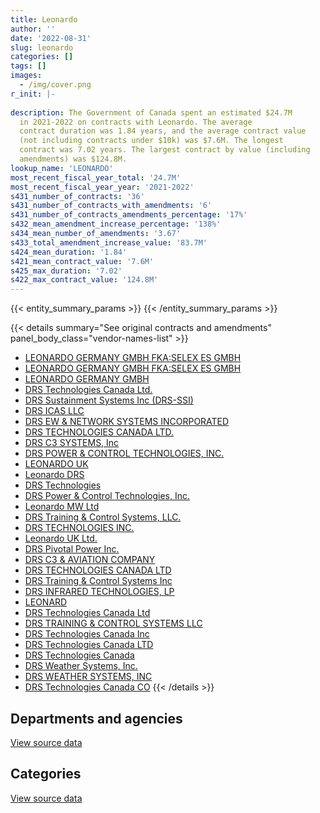 ```yaml
---
title: Leonardo
author: ''
date: '2022-08-31'
slug: leonardo
categories: []
tags: []
images:
  - /img/cover.png
r_init: |-
  
description: The Government of Canada spent an estimated $24.7M
  in 2021-2022 on contracts with Leonardo. The average
  contract duration was 1.84 years, and the average contract value
  (not including contracts under $10k) was $7.6M. The longest
  contract was 7.02 years. The largest contract by value (including
  amendments) was $124.8M.
lookup_name: 'LEONARDO'
most_recent_fiscal_year_total: '24.7M'
most_recent_fiscal_year_year: '2021-2022'
s431_number_of_contracts: '36'
s431_number_of_contracts_with_amendments: '6'
s431_number_of_contracts_amendments_percentage: '17%'
s432_mean_amendment_increase_percentage: '138%'
s434_mean_number_of_amendments: '3.67'
s433_total_amendment_increase_value: '83.7M'
s424_mean_duration: '1.84'
s421_mean_contract_value: '7.6M'
s425_max_duration: '7.02'
s422_max_contract_value: '124.8M'
---
```


<script src="/rmarkdown-libs/htmlwidgets/htmlwidgets.js"></script>
<link href="/rmarkdown-libs/datatables-css/datatables-crosstalk.css" rel="stylesheet" />
<script src="/rmarkdown-libs/datatables-binding/datatables.js"></script>
<script src="/rmarkdown-libs/jquery/jquery-3.6.0.min.js"></script>
<link href="/rmarkdown-libs/dt-core-bootstrap/css/dataTables.bootstrap.min.css" rel="stylesheet" />
<link href="/rmarkdown-libs/dt-core-bootstrap/css/dataTables.bootstrap.extra.css" rel="stylesheet" />
<script src="/rmarkdown-libs/dt-core-bootstrap/js/jquery.dataTables.min.js"></script>
<script src="/rmarkdown-libs/dt-core-bootstrap/js/dataTables.bootstrap.min.js"></script>
<link href="/rmarkdown-libs/crosstalk/css/crosstalk.min.css" rel="stylesheet" />
<script src="/rmarkdown-libs/crosstalk/js/crosstalk.min.js"></script>
<script src="/rmarkdown-libs/htmlwidgets/htmlwidgets.js"></script>
<link href="/rmarkdown-libs/datatables-css/datatables-crosstalk.css" rel="stylesheet" />
<script src="/rmarkdown-libs/datatables-binding/datatables.js"></script>
<script src="/rmarkdown-libs/jquery/jquery-3.6.0.min.js"></script>
<link href="/rmarkdown-libs/dt-core-bootstrap/css/dataTables.bootstrap.min.css" rel="stylesheet" />
<link href="/rmarkdown-libs/dt-core-bootstrap/css/dataTables.bootstrap.extra.css" rel="stylesheet" />
<script src="/rmarkdown-libs/dt-core-bootstrap/js/jquery.dataTables.min.js"></script>
<script src="/rmarkdown-libs/dt-core-bootstrap/js/dataTables.bootstrap.min.js"></script>
<link href="/rmarkdown-libs/crosstalk/css/crosstalk.min.css" rel="stylesheet" />
<script src="/rmarkdown-libs/crosstalk/js/crosstalk.min.js"></script>

{{< entity_summary_params >}}
{{< /entity_summary_params >}}

{{< details summary="See original contracts and amendments" panel_body_class="vendor-names-list" >}}
- [LEONARDO GERMANY GMBH FKA:SELEX ES GMBH](https://search.open.canada.ca/en/ct/?sort=contract_value_f%20desc&page=1&search_text=%22LEONARDO%20GERMANY%20GMBH%20FKA%3aSELEX%20ES%20GMBH%22)
- [LEONARDO GERMANY GMBH FKA:SELEX ES GMBH](https://search.open.canada.ca/en/ct/?sort=contract_value_f%20desc&page=1&search_text=%22LEONARDO%20GERMANY%20GMBH%20%20FKA%3aSELEX%20ES%20GMBH%22)
- [LEONARDO GERMANY GMBH](https://search.open.canada.ca/en/ct/?sort=contract_value_f%20desc&page=1&search_text=%22LEONARDO%20GERMANY%20GMBH%22)
- [DRS Technologies Canada Ltd.](https://search.open.canada.ca/en/ct/?sort=contract_value_f%20desc&page=1&search_text=%22DRS%20Technologies%20Canada%20Ltd.%22)
- [DRS Sustainment Systems Inc (DRS-SSI)](https://search.open.canada.ca/en/ct/?sort=contract_value_f%20desc&page=1&search_text=%22DRS%20Sustainment%20Systems%20Inc%20%28DRS-SSI%29%22)
- [DRS ICAS LLC](https://search.open.canada.ca/en/ct/?sort=contract_value_f%20desc&page=1&search_text=%22DRS%20ICAS%20LLC%22)
- [DRS EW & NETWORK SYSTEMS INCORPORATED](https://search.open.canada.ca/en/ct/?sort=contract_value_f%20desc&page=1&search_text=%22DRS%20EW%20%26%20NETWORK%20SYSTEMS%20INCORPORATED%22)
- [DRS TECHNOLOGIES CANADA LTD.](https://search.open.canada.ca/en/ct/?sort=contract_value_f%20desc&page=1&search_text=%22DRS%20TECHNOLOGIES%20CANADA%20LTD.%22)
- [DRS C3 SYSTEMS, Inc](https://search.open.canada.ca/en/ct/?sort=contract_value_f%20desc&page=1&search_text=%22DRS%20C3%20SYSTEMS%2c%20Inc%22)
- [DRS POWER & CONTROL TECHNOLOGIES, INC.](https://search.open.canada.ca/en/ct/?sort=contract_value_f%20desc&page=1&search_text=%22DRS%20POWER%20%26%20CONTROL%20TECHNOLOGIES%2c%20INC.%22)
- [LEONARDO UK](https://search.open.canada.ca/en/ct/?sort=contract_value_f%20desc&page=1&search_text=%22LEONARDO%20UK%22)
- [Leonardo DRS](https://search.open.canada.ca/en/ct/?sort=contract_value_f%20desc&page=1&search_text=%22Leonardo%20DRS%22)
- [DRS Technologies](https://search.open.canada.ca/en/ct/?sort=contract_value_f%20desc&page=1&search_text=%22DRS%20Technologies%22)
- [DRS Power & Control Technologies, Inc.](https://search.open.canada.ca/en/ct/?sort=contract_value_f%20desc&page=1&search_text=%22DRS%20Power%20%26%20Control%20Technologies%2c%20Inc.%22)
- [Leonardo MW Ltd](https://search.open.canada.ca/en/ct/?sort=contract_value_f%20desc&page=1&search_text=%22Leonardo%20MW%20Ltd%22)
- [DRS Training & Control Systems, LLC.](https://search.open.canada.ca/en/ct/?sort=contract_value_f%20desc&page=1&search_text=%22DRS%20Training%20%26%20Control%20Systems%2c%20LLC.%22)
- [DRS TECHNOLOGIES INC.](https://search.open.canada.ca/en/ct/?sort=contract_value_f%20desc&page=1&search_text=%22DRS%20TECHNOLOGIES%20INC.%22)
- [Leonardo UK Ltd.](https://search.open.canada.ca/en/ct/?sort=contract_value_f%20desc&page=1&search_text=%22Leonardo%20UK%20Ltd.%22)
- [DRS Pivotal Power Inc.](https://search.open.canada.ca/en/ct/?sort=contract_value_f%20desc&page=1&search_text=%22DRS%20Pivotal%20Power%20Inc.%22)
- [DRS C3 & AVIATION COMPANY](https://search.open.canada.ca/en/ct/?sort=contract_value_f%20desc&page=1&search_text=%22DRS%20C3%20%26%20AVIATION%20COMPANY%22)
- [DRS TECHNOLOGIES CANADA LTD](https://search.open.canada.ca/en/ct/?sort=contract_value_f%20desc&page=1&search_text=%22DRS%20TECHNOLOGIES%20CANADA%20LTD%22)
- [DRS Training & Control Systems Inc](https://search.open.canada.ca/en/ct/?sort=contract_value_f%20desc&page=1&search_text=%22DRS%20Training%20%26%20Control%20Systems%20Inc%22)
- [DRS INFRARED TECHNOLOGIES, LP](https://search.open.canada.ca/en/ct/?sort=contract_value_f%20desc&page=1&search_text=%22DRS%20INFRARED%20TECHNOLOGIES%2c%20LP%22)
- [LEONARD](https://search.open.canada.ca/en/ct/?sort=contract_value_f%20desc&page=1&search_text=%22LEONARD%22)
- [DRS Technologies Canada Ltd](https://search.open.canada.ca/en/ct/?sort=contract_value_f%20desc&page=1&search_text=%22DRS%20Technologies%20Canada%20Ltd%22)
- [DRS TRAINING & CONTROL SYSTEMS LLC](https://search.open.canada.ca/en/ct/?sort=contract_value_f%20desc&page=1&search_text=%22DRS%20TRAINING%20%26%20CONTROL%20SYSTEMS%20LLC%22)
- [DRS Technologies Canada Inc](https://search.open.canada.ca/en/ct/?sort=contract_value_f%20desc&page=1&search_text=%22DRS%20Technologies%20Canada%20Inc%22)
- [DRS Technologies Canada LTD](https://search.open.canada.ca/en/ct/?sort=contract_value_f%20desc&page=1&search_text=%22DRS%20Technologies%20Canada%20LTD%22)
- [DRS Technologies Canada](https://search.open.canada.ca/en/ct/?sort=contract_value_f%20desc&page=1&search_text=%22DRS%20Technologies%20Canada%22)
- [DRS Weather Systems, Inc.](https://search.open.canada.ca/en/ct/?sort=contract_value_f%20desc&page=1&search_text=%22DRS%20Weather%20Systems%2c%20Inc.%22)
- [DRS WEATHER SYSTEMS, INC](https://search.open.canada.ca/en/ct/?sort=contract_value_f%20desc&page=1&search_text=%22DRS%20WEATHER%20SYSTEMS%2c%20INC%22)
- [DRS Technologies Canada CO](https://search.open.canada.ca/en/ct/?sort=contract_value_f%20desc&page=1&search_text=%22DRS%20Technologies%20Canada%20CO%22)
{{< /details >}}

## Departments and agencies

<div id="htmlwidget-1" style="width:100%;height:auto;" class="datatables html-widget"></div>
<script type="application/json" data-for="htmlwidget-1">{"x":{"style":"bootstrap","filter":"none","vertical":false,"data":[["<a href=\"/departments/dnd-mdn/\">National Defence<\/a>","<a href=\"/departments/ec/\">Environment and Climate Change Canada<\/a>"],[8768499.94,18470677.4],[9833637.84,18509449.66],[7492849.2,18572070.32],[5891587.38,18809791.21]],"container":"<table class=\"table table-striped table-hover row-border order-column display\">\n  <thead>\n    <tr>\n      <th>Department<\/th>\n      <th>2018-2019<\/th>\n      <th>2019-2020<\/th>\n      <th>2020-2021<\/th>\n      <th>2021-2022<\/th>\n    <\/tr>\n  <\/thead>\n<\/table>","options":{"order":[[4,"desc"]],"pageLength":10,"autoWidth":true,"columnDefs":[{"targets":1,"render":"function(data, type, row, meta) {\n    return type !== 'display' ? data : DTWidget.formatCurrency(data, \"$\", 2, 3, \",\", \".\", true, null);\n  }"},{"targets":2,"render":"function(data, type, row, meta) {\n    return type !== 'display' ? data : DTWidget.formatCurrency(data, \"$\", 2, 3, \",\", \".\", true, null);\n  }"},{"targets":3,"render":"function(data, type, row, meta) {\n    return type !== 'display' ? data : DTWidget.formatCurrency(data, \"$\", 2, 3, \",\", \".\", true, null);\n  }"},{"targets":4,"render":"function(data, type, row, meta) {\n    return type !== 'display' ? data : DTWidget.formatCurrency(data, \"$\", 2, 3, \",\", \".\", true, null);\n  }"},{"width":"16%","targets":[1,2,3,4]},{"className":"dt-right","targets":[1,2,3,4]}],"orderClasses":false}},"evals":["options.columnDefs.0.render","options.columnDefs.1.render","options.columnDefs.2.render","options.columnDefs.3.render"],"jsHooks":[]}</script>
<p class="text-right">
<a href="https://github.com/GoC-Spending/contracts-data/tree/main/data/out/vendors/leonardo/summary_by_fiscal_year_by_department.csv" class="source-data-link btn btn-link">View source data</a>
</p>

## Categories

<div id="htmlwidget-2" style="width:100%;height:auto;" class="datatables html-widget"></div>
<script type="application/json" data-for="htmlwidget-2">{"x":{"style":"bootstrap","filter":"none","vertical":false,"data":[["<a href=\"/categories/facilities_and_construction/\">Facilities and construction<\/a>","<a href=\"/categories/defence/\">Defence<\/a>","<a href=\"/categories/information_technology/\">Information technology<\/a>","<a href=\"/categories/industrial_products_and_services/\">Industrial products and services<\/a>"],[24344253.01,2865332.61,11800,17791.72],[24590517.43,2467279.01,null,1285291.07],[24292322.94,909519.91,null,863076.67],[24292322.94,null,null,409055.65]],"container":"<table class=\"table table-striped table-hover row-border order-column display\">\n  <thead>\n    <tr>\n      <th>Category<\/th>\n      <th>2018-2019<\/th>\n      <th>2019-2020<\/th>\n      <th>2020-2021<\/th>\n      <th>2021-2022<\/th>\n    <\/tr>\n  <\/thead>\n<\/table>","options":{"order":[[4,"desc"]],"dom":"t","pageLength":30,"autoWidth":true,"columnDefs":[{"targets":1,"render":"function(data, type, row, meta) {\n    return type !== 'display' ? data : DTWidget.formatCurrency(data, \"$\", 2, 3, \",\", \".\", true, null);\n  }"},{"targets":2,"render":"function(data, type, row, meta) {\n    return type !== 'display' ? data : DTWidget.formatCurrency(data, \"$\", 2, 3, \",\", \".\", true, null);\n  }"},{"targets":3,"render":"function(data, type, row, meta) {\n    return type !== 'display' ? data : DTWidget.formatCurrency(data, \"$\", 2, 3, \",\", \".\", true, null);\n  }"},{"targets":4,"render":"function(data, type, row, meta) {\n    return type !== 'display' ? data : DTWidget.formatCurrency(data, \"$\", 2, 3, \",\", \".\", true, null);\n  }"},{"width":"16%","targets":[1,2,3,4]},{"className":"dt-right","targets":[1,2,3,4]}],"orderClasses":false,"lengthMenu":[10,25,30,50,100]}},"evals":["options.columnDefs.0.render","options.columnDefs.1.render","options.columnDefs.2.render","options.columnDefs.3.render"],"jsHooks":[]}</script>
<p class="text-right">
<a href="https://github.com/GoC-Spending/contracts-data/tree/main/data/out/vendors/leonardo/summary_by_fiscal_year_by_category.csv" class="source-data-link btn btn-link">View source data</a>
</p>
